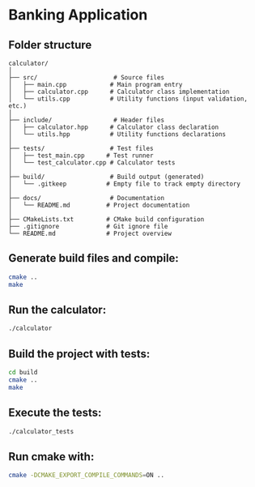 # Banking Application

## Folder structure
```code
calculator/
│
├── src/                     # Source files
│   ├── main.cpp            # Main program entry
│   ├── calculator.cpp      # Calculator class implementation
│   └── utils.cpp           # Utility functions (input validation, etc.)
│
├── include/                 # Header files
│   ├── calculator.hpp      # Calculator class declaration
│   └── utils.hpp           # Utility functions declarations
│
├── tests/                  # Test files
│   ├── test_main.cpp      # Test runner
│   └── test_calculator.cpp # Calculator tests
│
├── build/                  # Build output (generated)
│   └── .gitkeep           # Empty file to track empty directory
│
├── docs/                   # Documentation
│   └── README.md          # Project documentation
│
├── CMakeLists.txt         # CMake build configuration
├── .gitignore             # Git ignore file
└── README.md              # Project overview
```

## Generate build files and compile:

```bash
cmake ..
make
```

## Run the calculator:
```bash
./calculator
```

## Build the project with tests:
```bash
cd build
cmake ..
make
```

## Execute the tests:
```bash
./calculator_tests
```

## Run cmake with:
```bash
cmake -DCMAKE_EXPORT_COMPILE_COMMANDS=ON ..
```